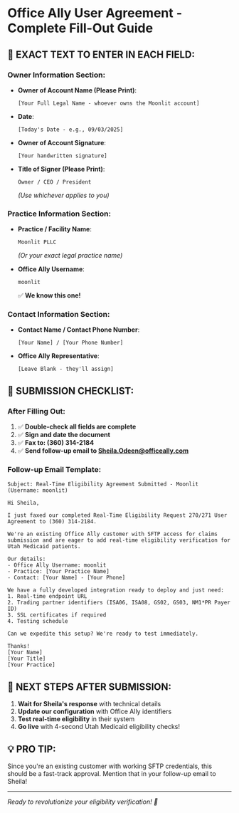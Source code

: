 # Office Ally User Agreement - Complete Fill-Out Guide

## 📝 **EXACT TEXT TO ENTER IN EACH FIELD:**

### **Owner Information Section:**
- **Owner of Account Name (Please Print)**: 
  ```
  [Your Full Legal Name - whoever owns the Moonlit account]
  ```

- **Date**: 
  ```
  [Today's Date - e.g., 09/03/2025]
  ```

- **Owner of Account Signature**: 
  ```
  [Your handwritten signature]
  ```

- **Title of Signer (Please Print)**: 
  ```
  Owner / CEO / President
  ```
  *(Use whichever applies to you)*

### **Practice Information Section:**
- **Practice / Facility Name**: 
  ```
  Moonlit PLLC
  ```
  *(Or your exact legal practice name)*

- **Office Ally Username**: 
  ```
  moonlit
  ```
  ✅ **We know this one!**

### **Contact Information Section:**
- **Contact Name / Contact Phone Number**: 
  ```
  [Your Name] / [Your Phone Number]
  ```

- **Office Ally Representative**: 
  ```
  [Leave Blank - they'll assign]
  ```

## 📠 **SUBMISSION CHECKLIST:**

### **After Filling Out:**
1. ✅ **Double-check all fields are complete**
2. ✅ **Sign and date the document**
3. ✅ **Fax to: (360) 314-2184**
4. ✅ **Send follow-up email to Sheila.Odeen@officeally.com**

### **Follow-up Email Template:**
```
Subject: Real-Time Eligibility Agreement Submitted - Moonlit (Username: moonlit)

Hi Sheila,

I just faxed our completed Real-Time Eligibility Request 270/271 User Agreement to (360) 314-2184.

We're an existing Office Ally customer with SFTP access for claims submission and are eager to add real-time eligibility verification for Utah Medicaid patients.

Our details:
- Office Ally Username: moonlit
- Practice: [Your Practice Name]
- Contact: [Your Name] - [Your Phone]

We have a fully developed integration ready to deploy and just need:
1. Real-time endpoint URL
2. Trading partner identifiers (ISA06, ISA08, GS02, GS03, NM1*PR Payer ID)
3. SSL certificates if required
4. Testing schedule

Can we expedite this setup? We're ready to test immediately.

Thanks!
[Your Name]
[Your Title]
[Your Practice]
```

## 🎯 **NEXT STEPS AFTER SUBMISSION:**

1. **Wait for Sheila's response** with technical details
2. **Update our configuration** with Office Ally identifiers
3. **Test real-time eligibility** in their system
4. **Go live** with 4-second Utah Medicaid eligibility checks!

## 💡 **PRO TIP:**
Since you're an existing customer with working SFTP credentials, this should be a fast-track approval. Mention that in your follow-up email to Sheila!

---
*Ready to revolutionize your eligibility verification! 🚀*